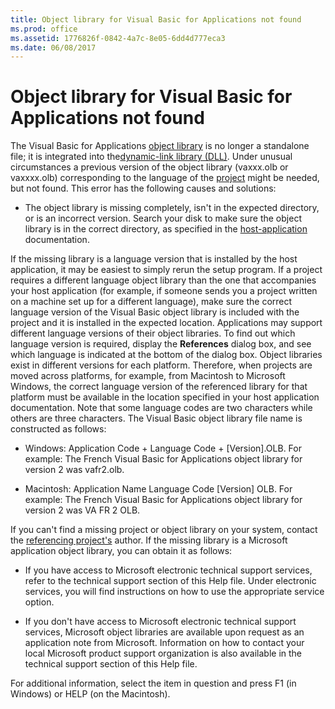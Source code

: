 ```yaml
---
title: Object library for Visual Basic for Applications not found
ms.prod: office
ms.assetid: 1776826f-0842-4a7c-8e05-6dd4d777eca3
ms.date: 06/08/2017
---
```



# Object library for Visual Basic for Applications not found
The Visual Basic for Applications [object library](vbe-glossary.md) is no longer a standalone file; it is integrated into the[dynamic-link library (DLL)](vbe-glossary.md).
Under unusual circumstances a previous version of the object library (vaxxx.olb or vaxxxx.olb) corresponding to the language of the [project](vbe-glossary.md) might be needed, but not found. This error has the following causes and solutions:


- The object library is missing completely, isn't in the expected directory, or is an incorrect version. Search your disk to make sure the object library is in the correct directory, as specified in the [host-application](vbe-glossary.md) documentation.
    

If the missing library is a language version that is installed by the host application, it may be easiest to simply rerun the setup program. If a project requires a different language object library than the one that accompanies your host application (for example, if someone sends you a project written on a machine set up for a different language), make sure the correct language version of the Visual Basic object library is included with the project and it is installed in the expected location.
Applications may support different language versions of their object libraries. To find out which language version is required, display the  **References** dialog box, and see which language is indicated at the bottom of the dialog box.
Object libraries exist in different versions for each platform. Therefore, when projects are moved across platforms, for example, from Macintosh to Microsoft Windows, the correct language version of the referenced library for that platform must be available in the location specified in your host application documentation. Note that some language codes are two characters while others are three characters.
The Visual Basic object library file name is constructed as follows:


- Windows: Application Code + Language Code + [Version].OLB. For example: The French Visual Basic for Applications object library for version 2 was vafr2.olb.
    
- Macintosh: Application Name Language Code [Version] OLB. For example: The French Visual Basic for Applications object library for version 2 was VA FR 2 OLB.
    

If you can't find a missing project or object library on your system, contact the [referencing project's](vbe-glossary.md) author. If the missing library is a Microsoft application object library, you can obtain it as follows:


- If you have access to Microsoft electronic technical support services, refer to the technical support section of this Help file. Under electronic services, you will find instructions on how to use the appropriate service option.
    
- If you don't have access to Microsoft electronic technical support services, Microsoft object libraries are available upon request as an application note from Microsoft. Information on how to contact your local Microsoft product support organization is also available in the technical support section of this Help file.
    

For additional information, select the item in question and press F1 (in Windows) or HELP (on the Macintosh).

